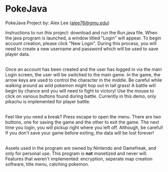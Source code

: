 # PokeJava
PokeJava Project by: Alex Lee (alee76@gmu.edu) <br>

Instructions to run this project: download and run the Run.java file. When the java program is launched, a window titled "Login" will appear. To begin account creation, please click "New Login". During this process, you will need to create a new username and password which will be used to save player data. <br><br>

Once an account has been created and the user has logged in via the main Login screen, the user will be switched to the main game. In the game, the arrow keys are used to control the character in the middle. Be careful while walking around as wild pokemon might hop out in tall grass! A battle will begin by chance and you will need to fight to victory! Use the mouse to click on various buttons found during battle. Currently in this demo, only pikachu is implemented for player battle.<br><br>

Feel like you need a break? Press escape to open the menu. There are two buttons, one for saving the game and the other to exit the game. The next time you login, you will pickup right where you left off. Although, be careful! If you don't save your game before exiting, the data will be lost forever!<br><br>

Assets used in the program are owned by Nintendo and Gamefreak, and only for personal use. This program is <b>not</b> monetized and never will.  <br>
Features that weren't implemented: encryption, seperate map creation software, title menu, catching pokemon.
